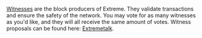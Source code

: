 [Witnesses](introduction/witness) are the block producers of Extreme. They validate transactions and ensure the safety of the network. You may vote for as many witnesses as you'd like, and they will all receive the same amount of votes. Witness proposals can be found here: [Extremetalk](https://extremetalk.org/index.php/board,61.0.html).